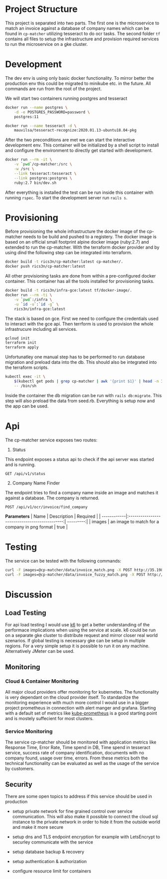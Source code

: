 # Project Structure

This project is separated into two parts. The first one is the microservice to match an invoice against a database of company names which can be found in `cp-matcher` utilizing tesseract to do ocr tasks. The second folder `tf` contains all files to setup the infrastructure and provision required services to run the microservice on a gke cluster.

# Development

The dev env is using only basic docker functionality. To mirror better the production env this could be migrated to minikube etc. in the future. All commands are run from the root of the project.

We will start two containers running postgres and tesseract

```bash
docker run --name postgres \
    -d -e POSTGRES_PASSWORD=password \
    postgres:11
```

```bash
docker run --name tesseract -d \
    mauvilsa/tesseract-recognize:2020.01.13-ubuntu18.04-pkg
```


After the two preconditions are met we can start the interactive development env. This container will be initialized by a shell script to install and configure the environment to directly get started with development.

```bash
docker run --rm -it \
    -v `pwd`/cp-matcher:/src \
    -w /src \
    --link tesseract:tesseract \
    --link postgres:postgres \
    ruby:2.7 bin/dev.sh
```

After everything is installed the test can be run inside this container with running `rspec`. To start the development server run `rails s`.

# Provisioning

Before provisioning the whole infrastructure the docker image of the cp-matcher needs to be build and pushed to a registery. The docker image is based on an official small footprint alpine docker image (ruby:2.7) and extended to run the cp-matcher. With the terraform docker provider and by using dind the following step can be integrated into terraform.

```bash
docker build -t rics3n/cp-matcher:latest cp-matcher/.
docker push rics3n/cp-matcher:latest
```

All other provisioning tasks are done from within a pre-configured docker container. This container has all the tools installed for provisioning tasks.

```bash
docker build -t rics3n/infra-gce:latest tf/docker-image/.
docker run --rm -ti \
    -v `pwd`:/infra \
    -u `id -u`:`id -g` \
    rics3n/infra-gce:latest
```

The stack is based on gce. First we need to configure the credentials used to interact with the gce api. Then terrform is used to provision the whole infrastrucure including all services.

```bash
gcloud init
terraform init
terraform apply
```

Unfortunatley one manual step has to be performed to run database migration and preload data into the db. This should also be integrated into the terraform scripts.

```bash
kubectl exec -it \
    $(kubectl get pods | grep cp-matcher | awk '{print $1}' | head -n 1) \
    -- /bin/sh
```

Inside the container the db migration can be run with `rails db:migrate`. This step will also preload the data from seed.rb. Everything is setup now and the app can be used.

# Api

The cp-matcher service exposes two routes:

1. Status 

This endpoint exposes a status api to check if the api server was started and is running.

```api
GET /api/v1/status
```

2. Company Name Finder

The endpoint tries to find a company name inside an image and matches it against a database. The company is returned.

```
POST /api/v1/ocr/invoice/find_company
```

**Parameters**
| Name        | Description                                   | Required  |
| ------------|:---------------------------------------------:| ---------:|
| images      | an image to match for a company in png format | true      |



# Testing

The service can be tested with the following commands:

```bash
curl -F images=@cp-matcher/data/invoice_match.png -X POST http://35.198.113.228/api/v1/ocr/invoice/find_company
curl -F images=@cp-matcher/data/invoice_fuzzy_match.png -X POST http://35.198.113.228/api/v1/ocr/invoice/find_company
```

# Discussion

## Load Testing

For api load testing I would use [k6](https://k6.io/) to get a better understanding of the performace implications when using the service at scale. k6 could be run on a separate gke cluster to distribute request and mirror closer real world szenarios. If global testing is necessary gke can be setup in multiple regions. For a very simple setup it is possible to run it on any machine. Alternatively JMeter can be used.

## Monitoring

### Cloud & Container Monitoring

All major cloud providers offer monitoring for kubernetes. The functionality is very dependant on the cloud provider itself. To standardize the monitoring experience with much more control I would use in a bigger project prometheus in connection with alert manger and grafana. Starting with a default set of metrics like [kube-prometheus](https://github.com/coreos/kube-prometheus) is a good starting point and is mostely suffecient for most clusters.

### Service Monitoring

The service cp-matcher should be monitored with application metrics like Response Time, Error Rate, Time spend in DB, Time spend in tesseract service, success rate of company identification, documents with no company found, usage over time, errors. From these metrics both the technical functionality can be evaluated as well as the usage of the service by customers. 

## Security

There are some open topics to address if this service should be used in production

- setup private network for fine grained control over service communication. This will also make it possible to connect the cloud sql instance to the private network in order to hide it from the outside world and make it more secure

- setup dns and TLS endpoint encryption for example with LetsEncrypt to securley communicate with the service

- setup database backup & recovery

- setup authentication & authorization

- configure resource limit for containers
